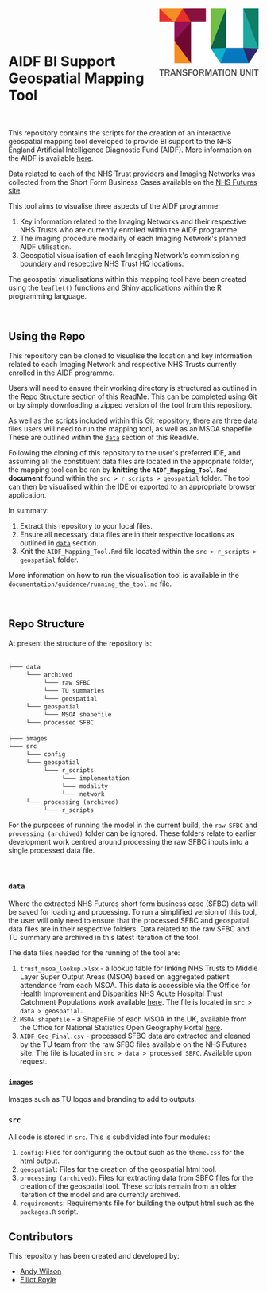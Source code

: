 <img src="images/TU_logo_large.png" alt="TU logo" width="200" align="right"/>

<br/>

<br/>

<br/>

# AIDF BI Support Geospatial Mapping Tool

<br/>

This repository contains the scripts for the creation of an interactive geospatial mapping tool developed to provide BI support to the NHS England Artificial Intelligence Diagnostic Fund (AIDF). More information on the AIDF is available [here](https://transform.england.nhs.uk/ai-lab/ai-lab-programmes/ai-in-imaging/ai-diagnostic-fund/).

Data related to each of the NHS Trust providers and Imaging Networks was collected from the Short Form Business Cases available on the [NHS Futures site](https://future.nhs.uk/NationalDiagnosticsProgramme/view?objectId=45347088).

This tool aims to visualise three aspects of the AIDF programme:

1. Key information related to the Imaging Networks and their respective NHS Trusts who are currently enrolled within the AIDF programme.
2. The imaging procedure modality of each Imaging Network's planned AIDF utilisation.
3. Geospatial visualisation of each Imaging Network's commissioning boundary and respective NHS Trust HQ locations.

The geospatial visualisations within this mapping tool have been created using the `leaflet()` functions and Shiny applications within the R programming language.

<br/>

## Using the Repo

This repository can be cloned to visualise the location and key information related to each Imaging Network and respective NHS Trusts currently enrolled in the AIDF programme.

Users will need to ensure their working directory is structured as outlined in the [Repo Structure](#repo-structure) section of this ReadMe. This can be completed using Git or by simply downloading a zipped version of the tool from this repository.

As well as the scripts included within this Git repository, there are three data files users will need to run the mapping tool, as well as an MSOA shapefile. These are outlined within the [`data`](#data) section of this ReadMe.

Following the cloning of this repository to the user's preferred IDE, and assuming all the constituent data files are located in the appropriate folder, the mapping tool can be ran by **knitting the `AIDF_Mapping_Tool.Rmd` document** found within the `src > r_scripts > geospatial` folder. The tool can then be visualised within the IDE or exported to an appropriate browser application.

In summary:

1. Extract this repository to your local files.
2. Ensure all necessary data files are in their respective locations as outlined in [`data`](#data) section.
3. Knit the `AIDF_Mapping_Tool.Rmd` file located within the `src > r_scripts > geospatial` folder.

More information on how to run the visualisation tool is available in the `documentation/guidance/running_the_tool.md` file.

<br/>

## Repo Structure

At present the structure of the repository is:

``` plaintext

├─── data
     └─── archived
          └─── raw SFBC
          └─── TU summaries
          └─── geospatial
     └─── geospatial
          └─── MSOA shapefile
     └─── processed SFBC
     
├─── images
└─── src
     └─── config
     └─── geospatial
          └─── r_scripts
               └─── implementation
               └─── modality
               └─── network
     └─── processing (archived)
          └─── r_scripts
```

For the purposes of running the model in the current build, the `raw SFBC` and `processing (archived)` folder can be ignored. These folders relate to earlier development work centred around processing the raw SFBC inputs into a single processed data file.

<br/>

### `data`
Where the extracted NHS Futures short form business case (SFBC) data will be saved for loading and processing. To run a simplified version of this tool, the user will only need to ensure that the processed SFBC and geospatial data files are in their respective folders. Data related to the raw SFBC and TU summary are archived in this latest iteration of the tool. 

The data files needed for the running of the tool are:

1. `trust_msoa_lookup.xlsx` - a lookup table for linking NHS Trusts to Middle Layer Super Output Areas (MSOA) based on aggregated patient attendance from each MSOA. This data is accessible via the Office for Health Improvement and Disparities NHS Acute Hospital Trust Catchment Populations work available [here](https://app.powerbi.com/view?r=eyJrIjoiODZmNGQ0YzItZDAwZi00MzFiLWE4NzAtMzVmNTUwMThmMTVlIiwidCI6ImVlNGUxNDk5LTRhMzUtNGIyZS1hZDQ3LTVmM2NmOWRlODY2NiIsImMiOjh9). The file is located in `src > data > geospatial`.
2. `MSOA shapefile` - a ShapeFile of each MSOA in the UK, available from the Office for National Statistics Open Geography Portal [here](https://geoportal.statistics.gov.uk/datasets/ons::msoa-2011-to-msoa-2021-to-local-authority-district-2022-lookup-for-england-and-wales/about).
3. `AIDF_Geo_Final.csv` - processed SFBC data are extracted and cleaned by the TU team from the raw SFBC files available on the NHS Futures site. The file is located in `src > data > processed SBFC`. Available upon request.

### `images`

Images such as TU logos and branding to add to outputs.

### `src`

All code is stored in `src`. This is subdivided into four modules:

1. `config`: Files for configuring the output such as the `theme.css` for the html output.
2. `geospatial`: Files for the creation of the geospatial html tool.
3. `processing (archived)`: Files for extracting data from SBFC files for the creation of the geospatial tool. These scripts remain from an older iteration of the model and are currently archived.
4. `requirements`: Requirements file for building the output html such as the `packages.R` script.

## Contributors

This repository has been created and developed by:

-   [Andy Wilson](https://github.com/ASW-Analyst)
-   [Elliot Royle](https://github.com/elliotroyle)
